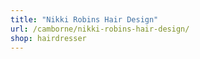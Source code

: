 ```yaml
---
title: "Nikki Robins Hair Design"
url: /camborne/nikki-robins-hair-design/
shop: hairdresser
---
```

